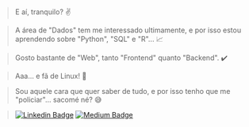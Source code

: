 >   E aí, tranquilo?    :v:

>   A área de "Dados" tem me interessado ultimamente, e por isso estou aprendendo sobre "Python", "SQL" e "R"...    :chart_with_upwards_trend:

>   Gosto bastante de "Web", tanto "Frontend" quanto "Backend".   :heavy_check_mark:

>   Aaa... e fã de Linux! :penguin:

>   Sou aquele cara que quer saber de tudo, e por isso tenho que me "policiar"... sacomé né? :sweat_smile:



>   [![Linkedin Badge](https://img.shields.io/badge/-LinkedIn-blue?style=for-the-badge&logo=Linkedin&logoColor=white)](https://www.linkedin.com/in/lipebol/) 
    [![Medium Badge](https://img.shields.io/badge/-Medium-000000?style=for-the-badge&logo=Medium&logoColor=white)]()
